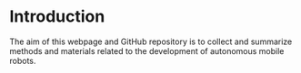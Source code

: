 # Introduction

The aim of this webpage and GitHub repository is to collect and summarize methods and materials related to the development of autonomous mobile robots. 